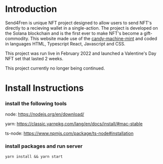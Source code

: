 # Introduction
Send4Fren is unique NFT project designed to allow users to send NFT's directly to a recieving wallet in a single-action. The project is developed on the Solana blockchain and is the first ever to make NFT's become a gift-commodity. This website made use of the [candy-machine-mint](https://github.com/exiled-apes/candy-machine-mint) and coded in languages HTML, Typescript React, Javascript and CSS. 

This project was run live in February 2022 and launched a Valentine's Day NFT set that lasted 2 weeks. 

This project currently no longer being continued.

# Install Instructions

### install the following tools

node: https://nodejs.org/en/download/

yarn: https://classic.yarnpkg.com/lang/en/docs/install/#mac-stable

ts-node: https://www.npmjs.com/package/ts-node#installation


### install packages and run server

```
yarn install && yarn start
```
